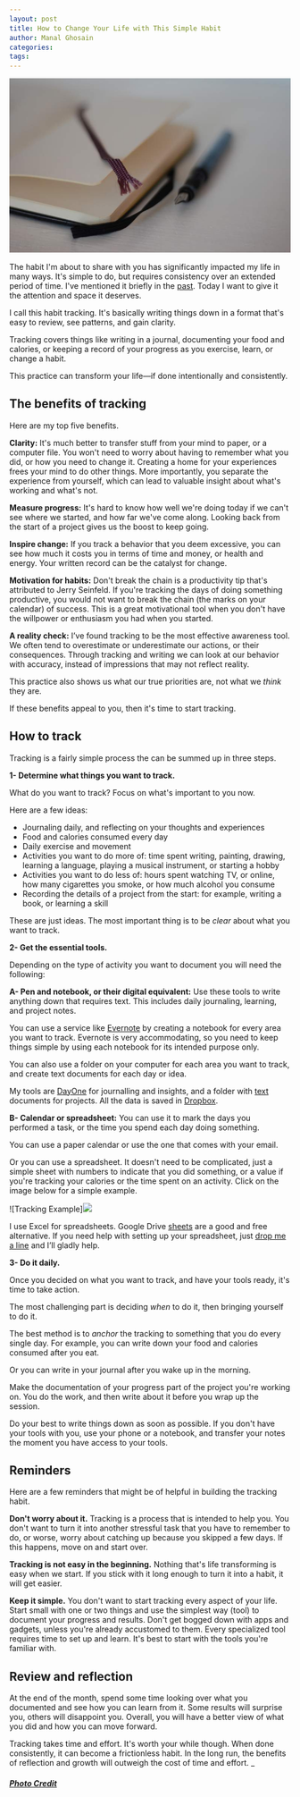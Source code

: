 ```yaml
---
layout: post
title: How to Change Your Life with This Simple Habit
author: Manal Ghosain
categories:
tags:
---
```


![Journal and pen](/images/journal.jpg)

The habit I'm about to share with you has significantly impacted my life in many ways. It's simple to do, but requires consistency over an extended period of time. I've mentioned it briefly in the [past](/distractions-and-focus/). Today I want to give it the attention and space it deserves. 

I call this habit tracking. It's basically writing things down in a format that's easy to review, see patterns, and gain clarity. 

Tracking covers things like writing in a journal, documenting your food and calories, or keeping a record of your progress as you exercise, learn, or change a habit. 

This practice can transform your life—if done intentionally and consistently. 

## The benefits of tracking

Here are my top five benefits.

**Clarity:** It's much better to transfer stuff from your mind to paper, or a computer file. You won't need to worry about having to remember what you did, or how you need to change it. Creating a home for your experiences frees your mind to do other things. More importantly, you separate the experience from yourself, which can lead to valuable insight about what's working and what's not. 

**Measure progress:** It's hard to know how well we're doing today if we can't see where we started, and how far we've come along. Looking back from the start of a project gives us the boost to keep going. 

**Inspire change:** If you track a behavior that you deem excessive, you can see how much it costs you in terms of time and money, or health and energy. Your written record can be the catalyst for change. 

**Motivation for habits:** Don't break the chain is a productivity tip that's attributed to Jerry Seinfeld. If you're tracking the days of doing something productive, you would not want to break the chain (the marks on your calendar) of success. This is a great motivational tool when you don't have the willpower or enthusiasm you had when you started. 

**A reality check:** I’ve found tracking to be the most effective awareness tool. We often tend to overestimate or underestimate our actions, or their consequences. Through tracking and writing we can look at our behavior with accuracy, instead of impressions that may not reflect reality. 

This practice also shows us what our true priorities are, not what we _think_ they are. 

If these benefits appeal to you, then it's time to start tracking. 

## How to track

Tracking is a fairly simple process the can be summed up in three steps. 

**1- Determine what things you want to track.** 

What do you want to track? Focus on what's important to you now. 

Here are a few ideas: 

  * Journaling daily, and reflecting on your thoughts and experiences
  * Food and calories consumed every day
  * Daily exercise and movement
  * Activities you want to do more of: time spent writing, painting, drawing, learning a language, playing a musical instrument, or starting a hobby
  * Activities you want to do less of: hours spent watching TV, or online, how many cigarettes you smoke, or how much alcohol you consume
  * Recording the details of a project from the start: for example, writing a book, or learning a skill

These are just ideas. The most important thing is to be _clear_ about what you want to track. 

**2- Get the essential tools.** 

Depending on the type of activity you want to document you will need the following: 

**A- Pen and notebook, or their digital equivalent:** Use these tools to write anything down that requires text. This includes daily journaling, learning, and project notes. 

You can use a service like [Evernote](http://evernote.com/) by creating a notebook for every area you want to track. Evernote is very accommodating, so you need to keep things simple by using each notebook for its intended purpose only. 

You can also use a folder on your computer for each area you want to track, and create text documents for each day or idea. 

My tools are [DayOne](http://dayoneapp.com/) for journalling and insights, and a folder with [text](http://www.iawriter.com/mac/) documents for projects. All the data is saved in [Dropbox](https://www.dropbox.com). 

**B- Calendar or spreadsheet:** You can use it to mark the days you performed a task, or the time you spend each day doing something. 

You can use a paper calendar or use the one that comes with your email. 

Or you can use a spreadsheet. It doesn't need to be complicated, just a simple sheet with numbers to indicate that you did something, or a value if you're tracking your calories or the time spent on an activity. Click on the image below for a simple example. 

![Tracking Example]<a href=“http://onewithnow.com/images/tracking.png”><img class=“align center size-full src=“/images/tracking-sml.png”></a>

I use Excel for spreadsheets. Google Drive [sheets](http://www.google.com/sheets/about/) are a good and free alternative. If you need help with setting up your spreadsheet, just [drop me a line](/contact/) and I’ll gladly help. 

**3- Do it daily.** 

Once you decided on what you want to track, and have your tools ready, it's time to take action. 

The most challenging part is deciding _when_ to do it, then bringing yourself to do it. 

The best method is to _anchor_ the tracking to something that you do every single day. For example, you can write down your food and calories consumed after you eat. 

Or you can write in your journal after you wake up in the morning. 

Make the documentation of your progress part of the project you're working on. You do the work, and then write about it before you wrap up the session. 

Do your best to write things down as soon as possible. If you don't have your tools with you, use your phone or a notebook, and transfer your notes the moment you have access to your tools. 

## Reminders

Here are a few reminders that might be of helpful in building the tracking habit. 

**Don't worry about it.** Tracking is a process that is intended to help you. You don't want to turn it into another stressful task that you have to remember to do, or worse, worry about catching up because you skipped a few days. If this happens, move on and start over. 

**Tracking is not easy in the beginning.** Nothing that's life transforming is easy when we start. If you stick with it long enough to turn it into a habit, it will get easier. 

**Keep it simple.** You don't want to start tracking every aspect of your life. Start small with one or two things and use the simplest way (tool) to document your progress and results. Don't get bogged down with apps and gadgets, unless you're already accustomed to them. Every specialized tool requires time to set up and learn. It's best to start with the tools you're familiar with. 

## Review and reflection

At the end of the month, spend some time looking over what you documented and see how you can learn from it. Some results will surprise you, others will disappoint you. Overall, you will have a better view of what you did and how you can move forward. 

Tracking takes time and effort. It's worth your while though. When done consistently, it can become a frictionless habit. In the long run, the benefits of reflection and growth will outweigh the cost of time and effort. _

##### [Photo Credit](https://www.flickr.com/photos/lyre/2926876465/)
